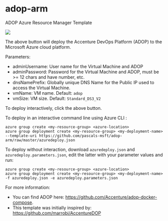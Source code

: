 # adop-arm
ADOP Azure Resource Manager Template

<a href="https://portal.azure.com/#create/Microsoft.Template/uri/https%3A%2F%2Fgithub.com%2Fpascals-msft%2Fadop-arm%2Fraw%2Fmaster%2Fazuredeploy.json" target="_blank"><img src="http://azuredeploy.net/deploybutton.png"/></a>

The above button will deploy the Accenture DevOps Platform (ADOP) to the Microsoft Azure cloud platform.

Parameters:

- adminUsername: User name for the Virtual Machine and ADOP
- adminPassword: Password for the Virtual Machine and ADOP, must be >= 12 chars and have number, etc.
- dnsNamePrefix: Globally unique DNS Name for the Public IP used to access the Virtual Machine.
- vmName: VM name. Default: `adop`
- vmSize: VM size. Default: `Standard_DS3_V2`

To deploy interactively, click the above button.

To deploy in an interactive command line using Azure CLI :

```
azure group create <my-resource-group> <azure-location>
azure group deployment create <my-resource-group> <my-deployment-name> --template-uri https://github.com/pascals-msft/adop-arm/raw/master/azuredeploy.json
```

To deploy without interaction, download `azuredeploy.json` and `azuredeploy.parameters.json`, edit the latter with your parameter values and run:

```
azure group create <my-resource-group> <azure-location>
azure group deployment create <my-resource-group> <my-deployment-name> -f azuredeploy.json -e azuredeploy.parameters.json
```

For more information:

- You can find ADOP here: https://github.com/Accenture/adop-docker-compose.
- This template was initially inspired by: https://github.com/marrobi/AccentureDOP
